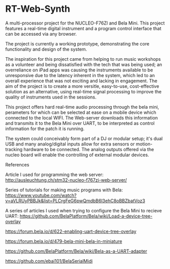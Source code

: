# RT-Web-Synth

A multi-processor project for the NUCLEO-F76ZI and Bela Mini. This project features a real-time digital instrument and a program control interface that can be accessed via any browser.

The project is currently a working prototype, demonstrating the core functionality and design of the system.

The inspiration for this project came from helping to run music workshops as a volunteer and being dissatisfied with the tech that was being used; an overreliance on iPad apps was causing the instruments available to be unresponsive due to the latency inherent in the system, which led to an overall experience that was not exciting and lacking in engagement. The aim of the project is to create a more versitle, easy-to-use, cost-effective solution as an alternative, using real-time signal processing to improve the quality of instruments used in the sessions.  

This project offers hard real-time audio processing through the bela mini, perameters for which can be selected at ease on a mobile device which connected to the local WIFI. The Web-server downloads this information and transmits it to the Bela Mini over UART, to be interpreted as control information for the patch it is running.

The system could conceivably form part of a DJ or modular setup; it's dual USB and many analog/digital inputs allow for extra sensors or motion-tracking hardware to be connected. The analog outputs offered via the nucleo board will enable the controlling of external modular devices.






References

Article I used for programming the web server:
http://ausleuchtung.ch/stm32-nucleo-f767zi-web-server/

Series of tutorials for making music programs with Bela:
https://www.youtube.com/watch?v=aVLRUyPBBJk&list=PLCrgFeG6pwQmdbB6l3ehC8oBBZbatVoz3

A series of articles I used when trying to configure the Bela Mini to recieve UART:
https://github.com/BelaPlatform/Bela/wiki/Load-a-device-tree-overlay

https://forum.bela.io/d/622-enabling-uart-device-tree-overlay

https://forum.bela.io/d/479-bela-mini-bela-in-miniature

https://github.com/BelaPlatform/Bela/wiki/Bela-as-a-UART-adapter

https://github.com/ebai101/BelaSerialMidi
